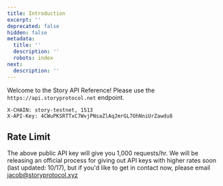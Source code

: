 ```yaml
---
title: Introduction
excerpt: ''
deprecated: false
hidden: false
metadata:
  title: ''
  description: ''
  robots: index
next:
  description: ''
---
```

Welcome to the Story API Reference! Please use the `https://api.storyprotocol.net` endpoint.

```text Headers
X-CHAIN: story-testnet, 1513
X-API-Key: 4CWuPKSRTTxC7WvjPNsaZlAqJmrGL7OhNniUrZawdu8
```

## Rate Limit

The above public API key will give you 1,000 requests/hr. We will be releasing an official process for giving out API keys with higher rates soon (last updated: 10/17), but if you'd like to get in contact now, please email [jacob@storyprotocol.xyz](mailto:jacob@storyprotocol.xyz)
